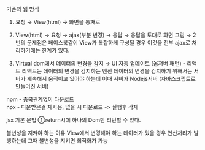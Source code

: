 기존의 웹 방식

1. 요청 → View(html) → 화면을 통째로
2. View(html) → 요청 → ajax(부분 변경) → 응답 → 응답을 토대로 화면 그림
   → 2번의 문제점은 페이스북같이 View가 복잡하게 구성될 경우 이것을 전부 ajax로 처리하기에는 한계가 있다.

3. Virtual dom에서 데이터의 변경을 감지 → UI 자동 업데이트 (옵저버 패턴) - 리액트
   리액트는 데이터의 변경을 감지하는 엔진
   데이터의 변경을 감지하기 위해서는 서버가 계속해서 움직이고 있어야 하는데 이때 서버가 Nodejs서버 (자바스크립트로 만들어진 서버)

npm - 중복관계없이 다운로드  
npx - 다운받은걸 재사용, 없을 시 다운로드 -> 실행후 삭제

jsx 기본 문법
①return시에 하나의 Dom만 리턴할 수 있다.

불변성을 지켜야 하는 이유
View에서 변경해야 하는 데이터가 있을 경우 연산처리가 발생하는데 그때 불변성을 지키면 최적화가 가능
